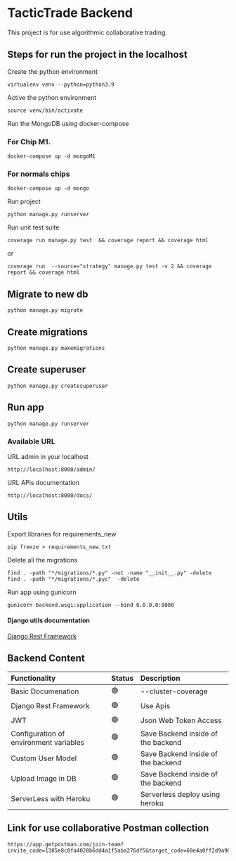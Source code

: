 # TacticTrade Backend

This project is for use algorithmic collaborative trading.
## Steps for run the project in the localhost

Create the python environment

    virtualenv venv --python=python3.9

Active the python environment

    source venv/bin/activate

Run the MongoDB using docker-compose

### For Chip M1. 

    docker-compose up -d mongoM1
### For normals chips

    docker-compose up -d mongo


Run project 

    python manage.py runserver

Run unit test suite

    coverage run manage.py test  && coverage report && coverage html

or    

    coverage run  --source="strategy" manage.py test -v 2 && coverage report && coverage html


## Migrate to new db

    python manage.py migrate

## Create migrations 

    python manage.py makemigrations


## Create superuser

    python manage.py createsuperuser
## Run app 

    python manage.py runserver

### Available URL

URL admin in your localhost

    http://localhost:8000/admin/

URL APis documentation 

    http://localhost:8000/docs/

## Utils 

Export libraries for requirements_new

    pip freeze > requirements_new.txt

Delete all the migrations

    find . -path "*/migrations/*.py" -not -name "__init__.py" -delete
    find . -path "*/migrations/*.pyc"  -delete

Run app using gunicorn 

    gunicorn backend.wsgi:application --bind 0.0.0.0:8000

#### Django utils documentation

[Django Rest Framework](https://www.django-rest-framework.org/api-guide/authentication/)
    

## Backend Content

| Functionality           | Status | Description                           | 
| :--------------------   | :----- | :----------------------               |
| Basic Documenation      | 🟢     | --cluster-coverage                    |
| Django Rest Framework   | 🟢     | Use Apis                              |
| JWT                     | 🟢     | Json Web Token Access                 |
| Configuration of environment variables | 🟢     | Save Backend inside of the backend    |
| Custom User Model       | 🟢   | Save Backend inside of the backend    |
| Upload Image in DB      |  🟢      | Save Backend inside of the backend    |
| ServerLess with Heroku      |  🟢      | Serverless deploy using heroku    |


## Link for use collaborative Postman collection

    https://app.getpostman.com/join-team?invite_code=1385e8c0fa4028b6dd4a1f5aba276df5&target_code=68e4a0ff2d9a909547c1d23201a7de20

